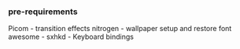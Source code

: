 ### pre-requirements

Picom - transition effects
nitrogen - wallpaper setup and restore
font awesome - 
sxhkd - Keyboard bindings



